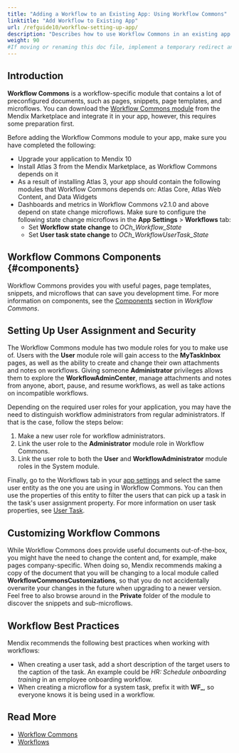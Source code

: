 ```yaml
---
title: "Adding a Workflow to an Existing App: Using Workflow Commons"
linktitle: "Add Workflow to Existing App"
url: /refguide10/workflow-setting-up-app/
description: "Describes how to use Workflow Commons in an existing app in Mendix Studio Pro."
weight: 90
#If moving or renaming this doc file, implement a temporary redirect and let the respective team know they should update the URL in the product. See Mapping to Products for more details.
---
```


## Introduction

**Workflow Commons** is a workflow-specific module that contains a lot of preconfigured documents, such as pages, snippets, page templates, and microflows. You can download the [Workflow Commons module](https://marketplace.mendix.com/link/component/117066) from the Mendix Marketplace and integrate it in your app, however, this requires some preparation first. 

Before adding the Workflow Commons module to your app, make sure you have completed the following:

* Upgrade your application to Mendix 10
* Install Atlas 3 from the Mendix Marketplace, as Workflow Commons depends on it 
* As a result of installing Atlas 3, your app should contain the following modules that Workflow Commons depends on: Atlas Core, Atlas Web Content, and Data Widgets
* Dashboards and metrics in Workflow Commons v2.1.0 and above depend on state change microflows. Make sure to configure the following state change microflows in the **App Settings** > **Workflows** tab:
    * Set **Workflow state change** to *OCh_Workflow_State*
    * Set **User task state change** to *OCh_WorkflowUserTask_State*

## Workflow Commons Components {#components}

Workflow Commons provides you with useful pages, page templates, snippets, and microflows that can save you development time. For more information on components, see the [Components](/appstore/modules/workflow-commons/#components) section in *Workflow Commons*. 

## Setting Up User Assignment and Security

The Workflow Commons module has two module roles for you to make use of. Users with the **User** module role will gain access to the **MyTaskInbox** pages, as well as the ability to create and change their own attachments and notes on workflows. Giving someone **Administrator** privileges allows them to explore the **WorkflowAdminCenter**, manage attachments and notes from anyone, abort, pause, and resume workflows, as well as take actions on incompatible workflows.

Depending on the required user roles for your application, you may have the need to distinguish workflow administrators from regular administrators. If that is the case, follow the steps below:

1. Make a new user role for workflow administrators.
2. Link the user role to the **Administrator** module role in Workflow Commons.
3. Link the user role to both the **User** and **WorkflowAdministrator** module roles in the System module.

Finally, go to the Workflows tab in your [app settings](/refguide10/app-settings/#workflows) and select the same user entity as the one you are using in Workflow Commons. You can then use the properties of this entity to filter the users that can pick up a task in the task's user assignment property. For more information on user task properties, see [User Task](/refguide10/user-task/).

## Customizing Workflow Commons

While Workflow Commons does provide useful documents out-of-the-box, you might have the need to change the content and, for example, make pages company-specific. When doing so, Mendix recommends making a copy of the document that you will be changing to a local module called **WorkflowCommonsCustomizations**, so that you do not accidentally overwrite your changes in the future when upgrading to a newer version. Feel free to also browse around in the **Private** folder of the module to discover the snippets and sub-microflows.

## Workflow Best Practices

Mendix recommends the following best practices when working with workflows:

* When creating a user task, add a short description of the target users to the caption of the task. An example could be *HR: Schedule onboarding training* in an employee onboarding workflow.
* When creating a microflow for a system task, prefix it with **WF\_**, so everyone knows it is being used in a workflow.

## Read More

* [Workflow Commons](/appstore/modules/workflow-commons/)
* [Workflows](/refguide10/workflows/)
